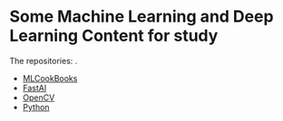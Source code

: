 # Some Machine Learning and Deep Learning Content for study

The repositories: .


- [MLCookBooks](https://github.com/lashleykeith/MachineLearning/tree/main/mlcookbooks)
- [FastAI](https://github.com/lashleykeith/MachineLearning/tree/main/FastAI_course22)
- [OpenCV](https://github.com/lashleykeith/MachineLearning/tree/main/Master_OpenCV)
- [Python](https://github.com/lashleykeith/MachineLearning/tree/main/Python)
